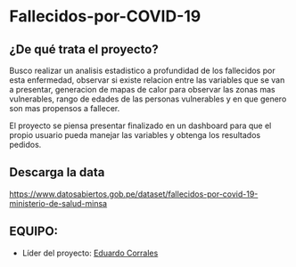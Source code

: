 # Fallecidos-por-COVID-19

## ¿De qué trata el proyecto?

Busco realizar un analisis estadistico a profundidad de los fallecidos por esta enfermedad, observar si existe relacion entre las variables que se van a presentar, generacion de mapas de calor para observar las zonas mas vulnerables, rango de edades de las personas vulnerables y en que genero son mas propensos a fallecer.

El proyecto se piensa presentar finalizado en un dashboard para que el propio usuario pueda manejar las variables y obtenga los resultados pedidos.

## Descarga la data

https://www.datosabiertos.gob.pe/dataset/fallecidos-por-covid-19-ministerio-de-salud-minsa

## EQUIPO:

* Líder del proyecto: [Eduardo Corrales](https://www.linkedin.com/in/eduardo-corrales-huaman-a5baa91a0/)
